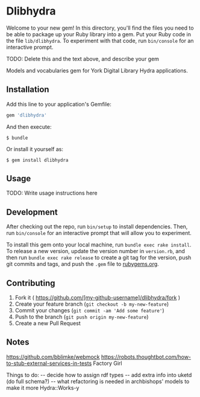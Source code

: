 # Dlibhydra

Welcome to your new gem! In this directory, you'll find the files you need to be able to package up your Ruby library into a gem. Put your Ruby code in the file `lib/dlibhydra`. To experiment with that code, run `bin/console` for an interactive prompt.

TODO: Delete this and the text above, and describe your gem

Models and vocabularies gem for York Digital Library Hydra applications.

## Installation

Add this line to your application's Gemfile:

```ruby
gem 'dlibhydra'
```

And then execute:

    $ bundle

Or install it yourself as:

    $ gem install dlibhydra

## Usage

TODO: Write usage instructions here

## Development

After checking out the repo, run `bin/setup` to install dependencies. Then, run `bin/console` for an interactive prompt that will allow you to experiment.

To install this gem onto your local machine, run `bundle exec rake install`. To release a new version, update the version number in `version.rb`, and then run `bundle exec rake release` to create a git tag for the version, push git commits and tags, and push the `.gem` file to [rubygems.org](https://rubygems.org).

## Contributing

1. Fork it ( https://github.com/[my-github-username]/dlibhydra/fork )
2. Create your feature branch (`git checkout -b my-new-feature`)
3. Commit your changes (`git commit -am 'Add some feature'`)
4. Push to the branch (`git push origin my-new-feature`)
5. Create a new Pull Request

## Notes

https://github.com/bblimke/webmock
https://robots.thoughtbot.com/how-to-stub-external-services-in-tests
Factory Girl

Things to do:
-- decide how to assign rdf types
-- add extra info into uketd (do full schema?)
-- what refactoring is needed in archbishops' models to make it more Hydra::Works-y


